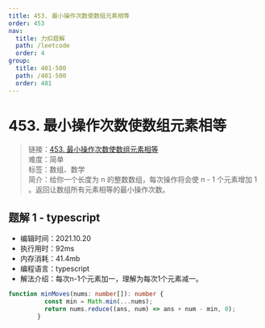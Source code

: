 ```yaml
---
title: 453. 最小操作次数使数组元素相等
order: 453
nav:
  title: 力扣题解
  path: /leetcode
  order: 4
group:
  title: 401-500
  path: /401-500
  order: 401
---
```


# 453. 最小操作次数使数组元素相等
    
> 链接：[453. 最小操作次数使数组元素相等](https://leetcode-cn.com/problems/minimum-moves-to-equal-array-elements/)  
> 难度：简单  
> 标签：数组、数学  
> 简介：给你一个长度为 n 的整数数组，每次操作将会使 n - 1 个元素增加 1 。返回让数组所有元素相等的最小操作次数。
      
## 题解 1 - typescript
- 编辑时间：2021.10.20
- 执行用时：92ms
- 内存消耗：41.4mb
- 编程语言：typescript
- 解法介绍：每次n-1个元素加一，理解为每次1个元素减一。
```typescript
function minMoves(nums: number[]): number {
          const min = Math.min(...nums);
          return nums.reduce((ans, num) => ans + num - min, 0);
        }
        
```

      